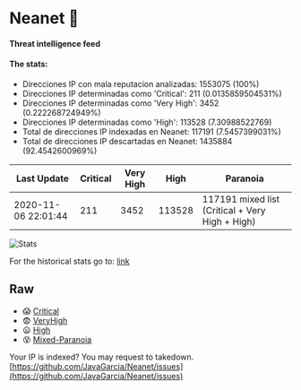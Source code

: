 # Neanet :hocho:
#### Threat intelligence feed
#### The stats:

- Direcciones IP con mala reputacion analizadas: 1553075 (100%)
- Direcciones IP determinadas como 'Critical':  211 (0.0135859504531%)
- Direcciones IP determinadas como 'Very High':  3452 (0.222268724949%)
- Direcciones IP determinadas como 'High':  113528 (7.30988522769)
- Total de direcciones IP indexadas en Neanet:  117191 (7.5457399031%)
- Total de direcciones IP descartadas en Neanet:  1435884 (92.4542600969%)

| Last Update | Critical | Very High | High | Paranoia |
| --- | --- | --- | --- | --- |
| 2020-11-06 22:01:44 | 211 | 3452 | 113528 | 117191 mixed list (Critical + Very High + High)|

![Stats](https://docs.google.com/spreadsheets/d/e/2PACX-1vSnaNMIXVabIpDJjufMlzH7poXnshF3mgd8Is1g9ytUEzVsP5my4Trn8f-xkoLLQ38xpL3HtmUexLo6/pubchart?oid=501124687&format=image)

For the historical stats go to: [link](/stats.csv)
## Raw
- :scream: [Critical](https://raw.githubusercontent.com/JavaGarcia/Neanet/master/blacklists/neanet_critical.txt)
- :fearful: [VeryHigh](https://raw.githubusercontent.com/JavaGarcia/Neanet/master/blacklists/neanet_veryHigh.txtt)
- :frowning: [High](https://raw.githubusercontent.com/JavaGarcia/Neanet/master/blacklists/neanet_high.txt)
- :dizzy_face: [Mixed-Paranoia](https://raw.githubusercontent.com/JavaGarcia/Neanet/master/blacklists/neanet_all.txt)


Your IP is indexed? You may request to takedown. [https://github.com/JavaGarcia/Neanet/issues](https://github.com/JavaGarcia/Neanet/issues)


































































































































































































































































































































































































































































































































































































































































































































































































































































































































































































































































































































































































































































































































































































































































































































































































































































































































































































































































































































































































































